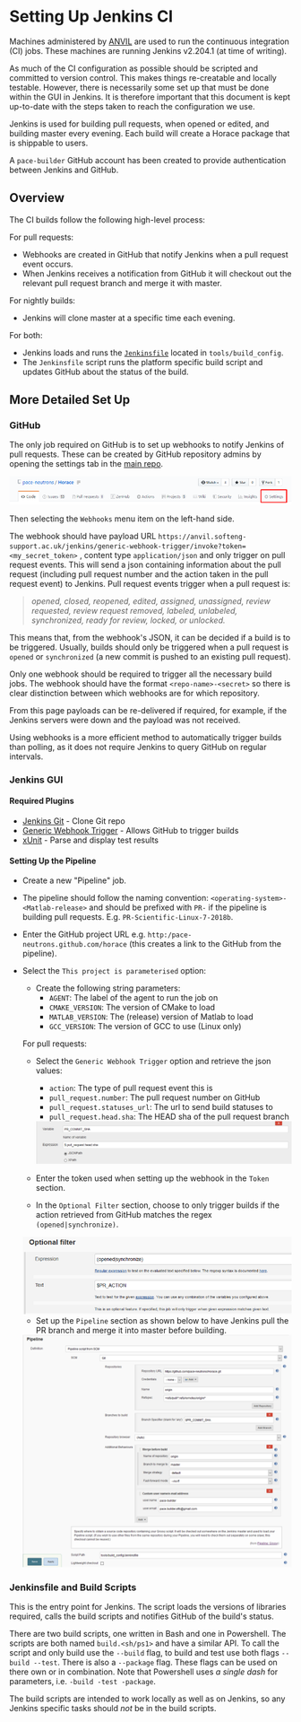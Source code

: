 # Setting Up Jenkins CI

Machines administered by [ANVIL](https://anvil.softeng-support.ac.uk/) are used
to run the continuous integration (CI) jobs. These machines are running
Jenkins v2.204.1 (at time of writing).

As much of the CI configuration as possible should be scripted and committed to
version control. This makes things re-creatable and locally testable. However,
there is necessarily some set up that must be done within the GUI in Jenkins.
It is therefore important that this document is kept up-to-date with the steps
taken to reach the configuration we use.

Jenkins is used for building pull requests, when opened or edited, and building
master every evening. Each build will create a Horace package that is shippable
to users.

A `pace-builder` GitHub account has been created to provide authentication
between Jenkins and GitHub.

## Overview

The CI builds follow the following high-level process:

For pull requests:

  - Webhooks are created in GitHub that notify Jenkins when a pull request event
  occurs.
  - When Jenkins receives a notification from GitHub it will checkout out the
  relevant pull request branch and merge it with master.

For nightly builds:

  - Jenkins will clone master at a specific time each evening.

For both:

  - Jenkins loads and runs the [`Jenkinsfile`](./../../tools/build_config/Jenkinsfile)
  located in `tools/build_config`.
  - The `Jenkinsfile` script runs the platform specific build script and updates
  GitHub about the status of the build.

## More Detailed Set Up

### GitHub

The only job required on GitHub is to set up webhooks to notify Jenkins of pull
requests. These can be created by GitHub repository admins by opening the
settings tab in the [main repo](https://github.com/pace-neutrons/Horace).

<img src="./images/08_github_settings.png">

Then selecting the `Webhooks` menu item on the left-hand side.

The webhook should have payload URL
`https://anvil.softeng-support.ac.uk/jenkins/generic-webhook-trigger/invoke?token=<my_secret_token>`
, content type `application/json` and only trigger on pull request events. This
will send a json containing information about the pull request (including pull
request number and the action taken in the pull request event) to Jenkins. Pull
request events trigger when a pull request is:

> *opened, closed, reopened, edited, assigned, unassigned, review requested,
> review request removed, labeled, unlabeled, synchronized, ready for review,
> locked, or unlocked.*

This means that, from the webhook's JSON, it can be decided if a build is to be
triggered. Usually, builds should only be triggered when a pull request is `opened`
or `synchronized` (a new commit is pushed to an existing pull request).

Only one webhook should be required to trigger all the necessary build jobs.
The webhook should have the format `<repo-name>-<secret>` so there is clear
distinction between which webhooks are for which repository.

From this page payloads can be re-delivered if required, for example, if the
Jenkins servers were down and the payload was not received.

Using webhooks is a more efficient method to automatically trigger builds than
polling, as it does not require Jenkins to query GitHub on regular intervals.

### Jenkins GUI

#### Required Plugins

- [Jenkins Git](https://plugins.jenkins.io/git) - Clone Git repo
- [Generic Webhook Trigger](https://plugins.jenkins.io/generic-webhook-trigger) -
Allows GitHub to trigger builds
- [xUnit](https://plugins.jenkins.io/xunit) - Parse and display test results

#### Setting Up the Pipeline

- Create a new "Pipeline" job.
- The pipeline should follow the naming convention: `<operating-system>-<Matlab-release>`
and should be prefixed with `PR-` if the pipeline is building pull requests. E.g.
`PR-Scientific-Linux-7-2018b`.
- Enter the GitHub project URL e.g. `http:/pace-neutrons.github.com/horace`
(this creates a link to the GitHub from the pipeline).
- Select the `This project is parameterised` option:
    - Create the following string parameters:
        - `AGENT`: The label of the agent to run the job on
        - `CMAKE_VERSION`: The version of CMake to load
        - `MATLAB_VERSION`: The (release) version of Matlab to load
        - `GCC_VERSION`: The version of GCC to use (Linux only)

  For pull requests:
    - Select the `Generic Webhook Trigger` option and retrieve the json values:
        - `action`: The type of pull request event this is
        - `pull_request.number`: The pull request number on GitHub
        - `pull_request.statuses_url`: The url to send build statuses to
        - `pull_request.head.sha`: The HEAD sha of the pull request branch

      <img src="./images/08_commit_sha.png">

    - Enter the token used when setting up the webhook in the `Token` section.

    - In the `Optional Filter` section, choose to only trigger builds if the
    action retrieved from GitHub matches the regex `(opened|synchronize)`.

    <img src="./images/08_action_trigger.png">

  - Set up the `Pipeline` section as shown below to have Jenkins pull the PR
  branch and merge it into master before building.

  <img src="./images/08_git_pipeline.png">

### Jenkinsfile and Build Scripts

This is the entry point for Jenkins. The script loads the versions of libraries
required, calls the build scripts and notifies GitHub of the build's status.

There are two build scripts, one written in Bash and one in Powershell. The
scripts are both named `build.<sh/ps1>` and have a similar API. To call the
script and only build use the `--build` flag, to build and test use both flags
`--build --test`. There is also a `--package` flag. These flags can be used
on there own or in combination. Note that Powershell uses *a single dash* for
parameters, i.e. `-build -test -package`.

The build scripts are intended to work locally as well as on Jenkins, so any
Jenkins specific tasks should *not* be in the build scripts.
